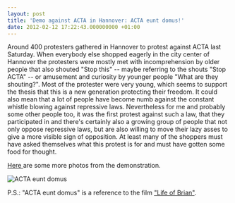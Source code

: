 ```yaml
---
layout: post
title: 'Demo against ACTA in Hannover: ACTA eunt domus!'
date: 2012-02-12 17:22:43.000000000 +01:00
---
```

Around 400 protesters gathered in Hannover to protest against ACTA last Saturday. When everybody else shopped eagerly in the city center of Hannover the protesters were mostly met with incomprehension by older people that also shouted "Stop this" -- maybe referring to the shouts "Stop ACTA" -- or amusement and curiosity by younger people "What are they shouting?". Most of the protester were very young, which seems to support the thesis that this is a new generation protecting their freedom. It could also mean that a lot of people have become numb against the constant whistle blowing against repressive laws. Nevertheless for me and probably some other people too, it was the first protest against such a law, that they participated in and there's certainly also a growing group of people that not only oppose repressive laws, but are also willing to move their lazy asses to give a more visible sign of opposition. At least many of the shoppers must have asked themselves what this protest is for and must have gotten some food for thought.

<a href="https://picasaweb.google.com/109858125258029809197/DemoGegenActa#slideshow/5708006786859093826">Here </a>are some more photos from the demonstration.

<img src="https://lh6.googleusercontent.com/-dDJotGfO1iw/TzfUae0hupI/AAAAAAAAD7g/HmsbAIcxE3k/s640/demo%2520gegen%2520acta-14.jpg" alt="ACTA eunt domus" />

P.S.: "ACTA eunt domus" is a reference to the film <a href="http://www.imdb.com/media/rm3443244544/tt0079470">"Life of Brian"</a>.
